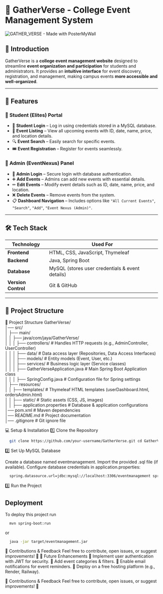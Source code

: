 # 🎉 GatherVerse - College Event Management System  

![GATHER_VERSE - Made with PosterMyWall](https://github.com/user-attachments/assets/91f91182-466f-48c2-9783-b3bd03e2793a)

## 📌 Introduction  
GatherVerse is a **college event management website** designed to streamline **event organization and participation** for students and administrators. It provides an **intuitive interface** for event discovery, registration, and management, making campus events **more accessible and well-organized**.

---

## 🚀 Features  

### 🔹 Student (Elites) Portal  
- 👤 **Student Login** – Log in using credentials stored in a MySQL database.  
- 📅 **Event Listing** – View all upcoming events with ID, date, name, price, and location details.  
- 🔍 **Event Search** – Easily search for specific events.  
- 🎟 **Event Registration** – Register for events seamlessly.  

### 🔹 Admin (EventNexus) Panel  
- 🔐 **Admin Login** – Secure login with database authentication.  
- ➕ **Add Events** – Admins can add new events with essential details.  
- ✏ **Edit Events** – Modify event details such as ID, date, name, price, and location.  
- ❌ **Delete Events** – Remove events from the system.  
- 📋 **Dashboard Navigation** – Includes options like `"All Current Events"`, `"Search"`, `"Add"`, `"Event Nexus (Admin)"`.  

---

## 🛠️ Tech Stack  

| **Technology** | **Used For** |
|--------------|------------|
| **Frontend** | HTML, CSS, JavaScript, Thymeleaf |
| **Backend**  | Java, Spring Boot |
| **Database** | MySQL (stores user credentials & event details) |
| **Version Control** | Git & GitHub |

---

## 📂 Project Structure  
📂 Project Structure
GatherVerse/  
│── src/  
│   ├── main/  
│   │   ├── java/com/jaya/GatherVerse/  
│   │   │   ├── controllers/           # Handles HTTP requests (e.g., AdminController, UserController)  
│   │   │   ├── data/                   # Data access layer (Repositories, Data Access Interfaces)  
│   │   │   ├── models/                 # Entity models (Event, User, etc.)  
│   │   │   ├── services/               # Business logic layer (Service classes)  
│   │   │   ├── GatherVerseApplication.java  # Main Spring Boot Application class  
│   │   │   ├── SpringConfig.java        # Configuration file for Spring settings  
│   ├── resources/  
│   │   ├── templates/                   # Thymeleaf HTML templates (userDashboard.html, ordersAdmin.html)  
│   │   ├── static/                       # Static assets (CSS, JS, images)  
│   │   ├── application.properties        # Database & application configurations  
│── pom.xml                               # Maven dependencies  
│── README.md                             # Project documentation  
│── .gitignore                            # Git ignore file  


💻 Setup & Installation 
1️⃣ Clone the Repository 
```bash
  git clone https://github.com/your-username/GatherVerse.git cd GatherVerse 
```
2️⃣ Set Up MySQL Database

Create a database named eventmanagement. 
Import the provided .sql file (if available). 
Configure database credentials in application.properties: 
```bash
  spring.datasource.url=jdbc:mysql://localhost:3306/eventmanagement spring.datasource.username=root spring.datasource.password=yourpassword spring.jpa.hibernate.ddl-auto=update
```

3️⃣ Run the Project 
## Deployment

To deploy this project run

```bash
  mvn spring-boot:run
```
or
```bash
  java -jar target/eventmanagement.jar
```

📩 Contributions & Feedback Feel free to contribute, open issues, or suggest improvements! 🚀
🌱 Future Enhancements
🔹 Implement user authentication with JWT for security.
🔹 Add event categories & filters.
🔹 Enable email notifications for event reminders.
🔹 Deploy on a free hosting platform (e.g., Render, Railway).

📩 Contributions & Feedback
Feel free to contribute, open issues, or suggest improvements! 🚀

